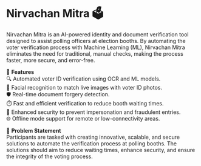 # Nirvachan Mitra 🗳️

Nirvachan Mitra is an AI-powered identity and document verification tool designed to assist polling officers at election booths. By automating the voter verification process with Machine Learning (ML), Nirvachan Mitra eliminates the need for traditional, manual checks, making the process faster, more secure, and error-free.

🚀 **Features**  
🔍 Automated voter ID verification using OCR and ML models.  
🧠 Facial recognition to match live images with voter ID photos.  
🛡️ Real-time document forgery detection.  
⏱️ Fast and efficient verification to reduce booth waiting times.  
🔐 Enhanced security to prevent impersonation and fraudulent entries.  
🌐 Offline mode support for remote or low-connectivity areas.

🎯 **Problem Statement**  
Participants are tasked with creating innovative, scalable, and secure solutions to automate the verification process at polling booths. The solutions should aim to reduce waiting times, enhance security, and ensure the integrity of the voting process.
